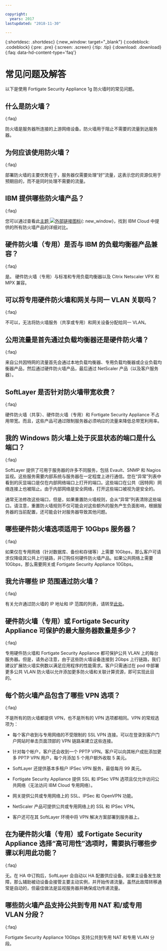 ```yaml
---

copyright:
  years: 2017
lastupdated: "2018-11-30"

---
```


{:shortdesc: .shortdesc}
{:new_window: target="_blank"}
{:codeblock: .codeblock}
{:pre: .pre}
{:screen: .screen}
{:tip: .tip}
{:download: .download}
{:faq: data-hd-content-type='faq'}

# 常见问题及解答
以下是使用 Fortigate Security Appliance 1g 防火墙时的常见问题。

## 什么是防火墙？
{:faq}

防火墙是服务器所连接的上游网络设备。防火墙用于阻止不需要的流量到达服务器。

## 为何应该使用防火墙？
{:faq}

部署防火墙的主要优势在于，服务器仅需要处理“好”流量，这表示您的资源仅用于预期目的，而不是同时处理不需要的流量。

## IBM 提供哪些防火墙产品？
{:faq}

您可以通过查看此[主题 ![外部链接图标](../../icons/launch-glyph.svg "外部链接图标")](/docs/infrastructure/fortigate-10g/explore-firewalls.html#explore-firewalls){: new_window}，找到 IBM Cloud 中提供的所有防火墙产品的详细对比。 

## 硬件防火墙（专用）是否与 IBM 的负载均衡器产品兼容？
{:faq}

是。 硬件防火墙（专用）与标准和专用负载均衡器以及 Citrix Netscaler VPX 和 MPX 兼容。

## 可以将专用硬件防火墙和网关与同一 VLAN 关联吗？
{:faq}

不可以，无法将防火墙服务（共享或专用）和网关设备分配给同一 VLAN。 

## 公用流量是首先通过负载均衡器还是硬件防火墙？
{:faq}

来自公共因特网的流量首先会通过本地负载均衡器、专用负载均衡器或企业负载均衡器产品，然后通过硬件防火墙产品，最后通过 NetScaler 产品（以及客户服务器）。

## SoftLayer 是否针对防火墙带宽收费？
{:faq}

硬件防火墙（共享）、硬件防火墙（专用）和 Fortigate Security Appliance 不占用带宽。而且，这些产品可通过限制服务器必须响应的流量来降低总带宽利用率。

## 我的 Windows 防火墙上处于灰显状态的端口是什么端口？
{:faq}

SoftLayer 提供了可用于服务器的许多不同服务，包括 Evault、SNMP 和 Nagios 监视。这些服务需要内部系统与服务器在一定程度上进行通信。您在“异常”列表中看到的灰显端口是仅在内部网络端口上打开的端口。这些端口在公共（因特网）网络连接上也被阻止。由于内部网络是安全网络，打开这些端口被视为是安全的。

通常无法修改这些端口，但是，如果重置防火墙规则，会从“异常”列表清除这些端口。请注意，重置防火墙规则不仅可能会对这些额外的服务产生负面影响，根据服务器的当前配置，还可能会针对服务器导致其他问题。

## 哪些硬件防火墙选项适用于 10Gbps 服务器？
{:faq}

如果仅在专用网络（针对数据库、备份和存储等）上需要 10Gbps，那么客户可请求仅降级其公共上行链路，并订购任何硬件防火墙产品。如果公共网络上需要 10Gbps，那么需要网关或 Fortigate Security Appliance 10Gbps。

## 我允许哪些 IP 范围通过防火墙？
{:faq}

有关允许通过防火墙的 IP 地址和 IP 范围的列表，请转至[此处](ips.html)。 

## 硬件防火墙（专用）或 Fortigate Security Appliance 可保护的最大服务器数量是多少？
{:faq}

专用硬件防火墙和 Fortigate Security Appliance 都可保护公共 VLAN 上的每台服务器。但是，请务必注意，由于这些防火墙设备连接到 2Gbps 上行链路，我们建议扩展防火墙实例数以满足应用程序的性能需求。客户只需通过在 pod 中部署更多公共 VLAN 防火墙以允许添加更多防火墙和关联计算资源，即可实现此目的。

## 每个防火墙产品包含了哪些 VPN 选项？
{:faq}

不是所有的防火墙都提供 VPN，也不是所有的 VPN 选项都相同。VPN 的常规选项为：

* 每个客户收到与专用网络的不受限制的 SSL VPN 连接。可以在登录到客户门户网站时单击页面顶部的 VPN 链路来建立这些连接。
* 针对每个帐户，客户还会收到一个 PPTP VPN。客户可以向其帐户成批添加更多 PPTP VPN 用户，每个月添加 5 个用户额外收取 5 美元。
* SoftLayer 还提供基本多租户 IPSec VPN 服务，最低每月 99 美元。

* Fortigate Security Appliance 提供 SSL 和 IPSec VPN 选项且仅允许访问公共网络（无法访问 IBM Cloud 专用网络）。
* 网关提供公共或专用网络上的 SSL、IPSec 和 OpenVPN 功能。
* NetScaler 产品可提供公共或专用网络上的 SSL 和 IPSec VPN。
* 客户还可在其 SoftLayer 环境中将 VPN 解决方案部署到服务器上。

## 在为硬件防火墙（专用）或 Fortigate Security Appliance 选择“高可用性”选项时，需要执行哪些步骤以利用此功能？
{:faq}

无。在 HA 中订购后，SoftLayer 会自动以 HA 配置供应设备。如果主设备发生故障，那么辅助被动设备会接管主要主动实例，并开始传递流量。虽然此故障转移通常是自动的，但最佳做法是监视服务器并确保成功传递流量。

## 哪些防火墙产品支持公共到专用 NAT 和/或专用 VLAN 分段？
{:faq}

Fortigate Security Appliance 10Gbps 支持公共到专用 NAT 和专用 VLAN 分段。 
